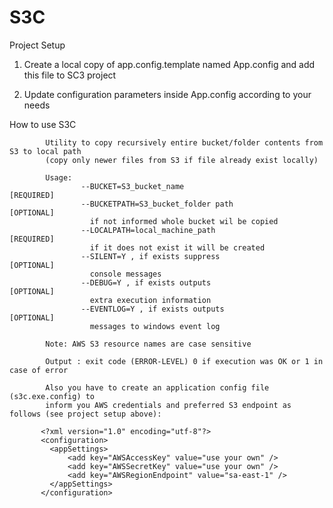 S3C
===


Project Setup

 1) Create a local copy of app.config.template named App.config and add this file to SC3 project
                                             
 2) Update configuration parameters inside App.config according to your needs


How to use S3C
           
            Utility to copy recursively entire bucket/folder contents from S3 to local path
            (copy only newer files from S3 if file already exist locally)
            
            Usage:
                    --BUCKET=S3_bucket_name                      [REQUIRED]
                    --BUCKETPATH=S3_bucket_folder path           [OPTIONAL]
                      if not informed whole bucket wil be copied 
                    --LOCALPATH=local_machine_path               [REQUIRED]
                      if it does not exist it will be created    
                    --SILENT=Y , if exists suppress              [OPTIONAL]
                      console messages                            
                    --DEBUG=Y , if exists outputs                [OPTIONAL]
                      extra execution information                
                    --EVENTLOG=Y , if exists outputs             [OPTIONAL]
                      messages to windows event log               
            
            Note: AWS S3 resource names are case sensitive
            
            Output : exit code (ERROR-LEVEL) 0 if execution was OK or 1 in case of error
           
            Also you have to create an application config file (s3c.exe.config) to
            inform you AWS credentials and preferred S3 endpoint as follows (see project setup above):

           <?xml version="1.0" encoding="utf-8"?>
           <configuration>
             <appSettings>
                 <add key="AWSAccessKey" value="use your own" />
                 <add key="AWSSecretKey" value="use your own" />
                 <add key="AWSRegionEndpoint" value="sa-east-1" />    
             </appSettings>  
           </configuration>

